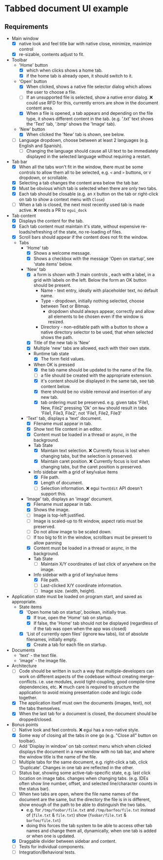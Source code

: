 # Tabbed document UI example

## Requirements

- Main window
  - [x] native look and feel title bar with native close, minimize, maximize control
  - [x] re-sizable, contents adjust to fit.
- Toolbar
  - 'Home' button
    - [x] which when clicks shows a home tab.
    - [x] if the home tab is already open, it should switch to it.
  - 'Open' button
    - [x] When clicked, shows a native file selector dialog which allows the user to choose a file.
    - [ ] If an unsupported file is selected, show a native error dialog. ❌ could use RFD for this, currently errors are show in the document content area.
    - [x] When a file is opened, a tab appears and depending on the file type, it shows different content in the tab. (e.g. '.txt' text shows the 'Text' tab, '.bmp' shows the 'Image' tab).
  - 'New' button
    - [x] When clicked the 'New' tab is shown, see below.
  - [ ] Language dropdown, choose between at least 2 languages (e.g. English and Spanish).
    - [ ] Changing the language should cause all UI text to be immediately displayed in the selected language without requiring a restart.
- Tab bar
  - [x] When all the tabs won't fit in the window, there must be some controls to allow them all to be selected, e.g. `<` and `>` buttons, or `V` dropdown, or scrollable.
  - [x] Selecting a tab changes the content area below the tab bar.
  - [x] Must be obvious which tab is selected when there are only two tabs.
  - [x] Each tab should be closable (e.g. an `X` button on the tab or right-click on tab to show a context menu with `Close`)
  - [ ] When a tab is closed, the next most recently used tab is made active. ❌ needs a PR to `egui_dock`
- Tab content
  - [x] Displays the content for the tab.
  - [x] Each tab content must maintain it's state, without expensive re-loads/refreshing of the state, no re-loading of files.
  - [x] Scroll bars should appear if the content does not fit the window. 
  - Tabs
    - 'Home' tab
      - [x] Shows a welcome message.
      - [x] Shows a checkbox with the message 'Open on startup', see 'state items' below.
    - 'New' tab
      - [x] a form is shown with 3 main controls , each with a label, in a grid with labels on the left. Below the form an OK button should be present.
        - Name - text entry, ideally with placeholder text, no default name.
        - Type - dropdown, initially nothing selected, choose between Text or Bitmap.
          - dropdown should always appear, correctly and allow all elements to be chosen even if the window is resized.
        - Directory - non-editable path with a button to show a native directory selector to be used, that when selected shows the path.
      - [x] Title of the new tab is 'New'
      - [x] Multiple 'new' tabs are allowed, each with their own state.
      - Runtime tab state
        - [x] The form field values.
      - When OK is pressed
        - [x] the tab name should be updated to the name of the file.
        - [ ] a file should be created with the appropriate extension.
        - [x] it's content should be displayed in the same tab, see tab content below.
        - [x] there should be no visible removal and insertion of any new tab.
        - [x] tab ordering must be preserved.  e.g. given tabs 'File1, New, File2' pressing 'Ok' on `New` should result in tabs 'File1, File3, File2', not 'File1, File2, File3'
    - 'Text' tab, displays a 'text' document.
      - [x] Filename must appear in tab.
      - [x] Show text file content in an editor.
      - [x] Content must be loaded in a thread or async, in the background.
      - Tab State
        - [x] Maintain text selection. ❌ Currently focus is lost when changing tabs, but the selection is preserved.
        - [x] Maintain caret position. ❌ Currently focus is lost when changing tabs, but the caret position is preserved.
      - Info sidebar with a grid of key/value items
        - [x] File path.
        - [x] Length of document.
        - [ ] Selection information. ❌ egui `TextEdit` API doesn't support this.
    - 'Image' tab, displays an 'image' document.
      - [x] Filename must appear in tab.
      - [x] Shows the image.
      - [ ] Image is top-left justified.
      - [ ] Image is scaled-up to fit window, aspect ratio must be preserved.
      - [ ] Do not allow image to be scaled down.
      - [ ] If too big to fit in the window, scrollbars must be present to allow panning
      - [x] Content must be loaded in a thread or async, in the background.
      - Tab State
        - [ ] Maintain X/Y coordinates of last click of anywhere on the image.
      - Info sidebar with a grid of key/value items
        - [x] File path.
        - [ ] Last-clicked X/Y coordinate information.
        - [ ] Image size. (width, height).
- Application state must be loaded on program start, and saved as appropriate.
  - State items
    - [x] 'Open home tab on startup', boolean, initially true.
      - [x] If true, open the 'Home' tab on startup.
      - [x] If false, the 'Home' tab should not be displayed (regardless of if the tab was open when the app was closed) 
    - [x] 'List of currently open files' (ignore `New` tabs), list of absolute filenames, initially empty.
      - [x] Create a tab for each file on startup.
- Documents
  - 'text' - the text file.
  - 'image' - the image file.
- Architecture
  - [ ] Code should be written in such a way that multiple-developers can work on different aspects of the codebase without creating merge-conflicts. i.e. use modules, avoid tight-coupling, good compile-time dependencies, etc. ❌ much care is required to structure the application to avoid mixing presentation code and logic code together. 
  - [x] The application itself must own the documents (images, text), not the tabs themselves.
  - [x] When the last tab for a document is closed, the document should be dropped/closed.
- Bonus points
  - [ ] Native look and feel controls. ❌ egui has a non-native style.
  - [x] Some way of closing all the tabs in one go (e.g. "Close all" button on toolbar). 
  - [ ] Add 'Display in window' on tab context menu which when clicked displays the document in a new window with no tab bar, and where the window title is the name of the file.
  - [ ] Multiple tabs for the same document, e.g. right-click a tab, click 'Duplicate'.  Changes in one tab are reflected in the other.
  - [ ] Status bar, showing some active-tab-specific state, e.g. last click location on image tabs. changes when changing tabs. (e.g. IDEs often show line number, offset, and selected line/character counts in the status bar).
  - [ ] When two tabs are open, where the file name names of the document are the same, but the directory the file is in is different, show enough of the path to be able to distinguish the two tabs.
    - e.g. for `/tmp/foobar/file.txt` and `/tmp/barfoo/file.txt` instead of (`file.txt` & `file.txt`) show (`foobar/file.txt` & `barfoo/file.txt`)
    - doing this forces the tab system to be able to access other tab names and change them all, dynamically, when one tab is added or when one is updated.
  - [x] Draggable divider between sidebar and content.
  - [ ] Tests for individual components.
  - [ ] Integration/Behavioral tests.